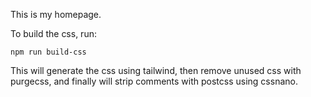 This is my homepage.

To build the css, run:
```
npm run build-css
```

This will generate the css using tailwind, then remove unused css with purgecss, and finally will strip comments with postcss using cssnano.
